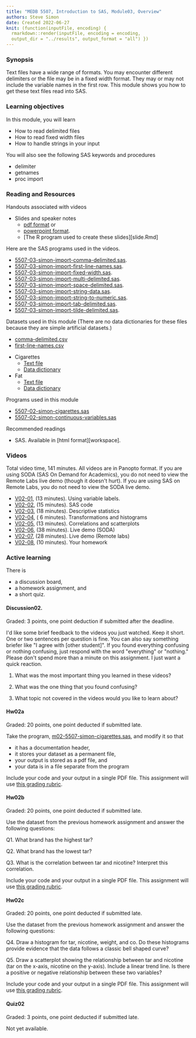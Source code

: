 ```yaml
---
title: "MEDB 5507, Introduction to SAS, Module03, Overview"
authors: Steve Simon
date: Created 2022-06-27
knit: (function(inputFile, encoding) {
  rmarkdown::render(inputFile, encoding = encoding,
  output_dir = "../results", output_format = "all") }) 
---
```


### Synopsis

Text files have a wide range of formats. You may encounter different delimiters or the file may be in a fixed width format. They may or may not include the variable names in the first row. This module shows you how to get these text files read into SAS.

### Learning objectives

In this module, you will learn

+ How to read delimited files
+ How to read fixed width files
+ How to handle strings in your input

You will also see the following SAS keywords and procedures

+ delimiter
+ getnames
+ proc import

### Reading and Resources

Handouts associated with videos

+ Slides and speaker notes
  + [pdf format][slides.pdf] or
  + [powerpoint format][slides.pptx].
  + [The R program used to create these slides][slide.Rmd]

[slides.pdf]: https://github.com/pmean/introduction-to-sas/blob/master/results/5507-03-simon-slides-and-speaker-notes.pdf
[slides.pptx]: https://github.com/pmean/introduction-to-SAS/blob/master/results/5507-03-simon-slides-and-speaker-notes.pptx
[slides.rmd]: https://github.com/pmean/introduction-to-sas/blob/master/src/5507-03-simon-slides-and-speaker-notes.Rmd

Here are the SAS programs used in the videos.

+ [5507-03-simon-import-comma-delimited.sas][import-comma-delimited.sas].
+ [5507-03-simon-import-first-line-names.sas][import-first-line-names.sas].
+ [5507-03-simon-import-fixed-width.sas][import-fixed-width.sas].
+ [5507-03-simon-import-multi-delimited.sas][import-multi-delimited.sas].
+ [5507-03-simon-import-space-delimited.sas][import-space-delimited.sas].
+ [5507-03-simon-import-string-data.sas][import-string-data.sas].
+ [5507-03-simon-import-string-to-numeric.sas][import-string-to-numeric.sas].
+ [5507-03-simon-import-tab-delimited.sas][import-tab-delimited.sas].
+ [5507-03-simon-import-tilde-delimited.sas][import-tilde-delimited.sas].

[import-comma-delimited.sas]: https://github.com/pmean/introduction-to-sas/blob/master/src/5507-03-simon-import-comma-delimited.sas
[import-first-line-names.sas]: https://github.com/pmean/introduction-to-sas/blob/master/src/5507-03-simon-import-first-line-names.sas
[import-fixed-width.sas]: https://github.com/pmean/introduction-to-sas/blob/master/src/5507-03-simon-import-fixed-width.sas
[import-multi-delimited.sas]: https://github.com/pmean/introduction-to-sas/blob/master/src/5507-03-simon-import-multi-delimited.sas
[import-space-delimited.sas]: https://github.com/pmean/introduction-to-sas/blob/master/src/5507-03-simon-import-space-delimited.sas
[import-string-data.sas]: https://github.com/pmean/introduction-to-sas/blob/master/src/5507-03-simon-import-string-data.sas
[import-string-to-numeric.sas]: https://github.com/pmean/introduction-to-sas/blob/master/src/5507-03-simon-import-string-to-numeric.sas
[import-tab-delimited.sas]: https://github.com/pmean/introduction-to-sas/blob/master/src/5507-03-simon-import-tab-delimited.sas
[import-tilde-delimited.sas]: https://github.com/pmean/introduction-to-sas/blob/master/src/5507-03-simon-import-tilde-delimited.sas



Datasets used in this module (There are no data dictionaries for these files because they are simple artificial datasets.)

+ [comma-delimited.csv][comma-delimited]
+ [first-line-names.csv][first-line-names]

[comma-delimited]: https://github.com/pmean/introduction-to-SAS/blob/master/data/comma-delimited.csv
[first-line-names]: https://github.com/pmean/introduction-to-SAS/blob/master/data/first-line-names.csv
[space-delimited]: https://github.com/pmean/introduction-to-SAS/blob/master/data/space-delimited.txt


+ Cigarettes
  + [Text file][git1]
  + [Data dictionary][git2]
+ Fat
  + [Text file][git3]
  + [Data dictionary][git4]
  
[git1]: https://github.com/pmean/introduction-to-SAS/blob/master/data/cigarettes.txt
[git2]: https://github.com/pmean/introduction-to-sql/blob/master/data/cigarettes-data-dictionary.txt
[git3]: https://github.com/pmean/introduction-to-SAS/blob/master/data/fat.txt
[git4]: https://github.com/pmean/classes/blob/master/introduction-to-r/data/fat-data-dictionary.yaml

Programs used in this module

+ [5507-02-simon-cigarettes.sas][git5]
+ [5507-02-simon-continuous-variables.sas][git6]

[git5]: https://github.com/pmean/introduction-to-SAS/blob/master/src/5507-02-simon-cigarettes.sas
[git6]: https://github.com/pmean/introduction-to-SAS/blob/master/src/5507-02-simon-continuous-variables.sas

Recommended readings

+ SAS. Available in [html format][workspace].

### Videos

Total video time, 141 minutes. All videos are in Panopto format. If you are using SODA (SAS On Demand for Academics), you do not need to view the Remote Labs live demo (though it doesn't hurt). If you are using SAS on Remote Labs, you do not need to view the SODA live demo.

+ [V02-01][2022b-5507-v02-01], (13 minutes). Using variable labels.
+ [V02-02][2022b-5507-v02-02], (15 minutes). SAS code
+ [V02-03][2022b-5507-v02-03], (18 minutes). Descriptive statistics
+ [V02-04][2022b-5507-v02-04], ( 6 minutes). Transformations and histograms
+ [V02-05][2022b-5507-v02-05], (13 minutes). Correlations and scatterplots
+ [V02-06][2022b-5507-v02-06], (38 minutes). Live demo (SODA)
+ [V02-07][2022b-5507-v02-07], (28 minutes). Live demo (Remote labs)
+ [V02-08][2022b-5507-v02-08], (10 minutes). Your homework

[2022b-5507-v02-01]: https://umsystem.hosted.panopto.com/Panopto/Pages/Viewer.aspx?id=1f8f548c-da23-4f2d-a3f0-aeb701624038
[2022b-5507-v02-02]: https://umsystem.hosted.panopto.com/Panopto/Pages/Viewer.aspx?id=f7a9c5e2-cdc5-4734-8191-aeb70165daf6
[2022b-5507-v02-03]: https://umsystem.hosted.panopto.com/Panopto/Pages/Viewer.aspx?id=dc8e3faf-b8e1-4ffa-8f7f-aeb7016a4dad
[2022b-5507-v02-04]: https://umsystem.hosted.panopto.com/Panopto/Pages/Viewer.aspx?id=e601c3dd-43f9-451f-8a14-aeb7016f6c33
[2022b-5507-v02-05]: https://umsystem.hosted.panopto.com/Panopto/Pages/Viewer.aspx?id=1b7d8391-997d-46c5-be89-aeb7017120f9
[2022b-5507-v02-06]: https://umsystem.hosted.panopto.com/Panopto/Pages/Viewer.aspx?id=2dbefe95-c028-42c2-aeec-aeb80110b12b
[2022b-5507-v02-07]: https://umsystem.hosted.panopto.com/Panopto/Pages/Viewer.aspx?id=34aa6a30-2363-41ff-9e35-aeba0183ffd5
[2022b-5507-v02-08]: https://umsystem.hosted.panopto.com/Panopto/Pages/Viewer.aspx?id=9c0a0a48-5212-4eec-98b1-aebb015d75a8

### Active learning

There is

+ a discussion board,
+ a homework assignment, and
+ a short quiz.

#### Discussion02. 

Graded: 3 points, one point deduction if submitted after the deadline.

I'd like some brief feedback to the videos you just watched. Keep it short. One or two sentences per question is fine. You can also say something briefer like "I agree with [other student]". If you found everything confusing or nothing confusing, just respond with the word "everything" or "nothing." Please don't spend more than a minute on this assignment. I just want a quick reaction.

1. What was the most important thing you learned in these videos?

2. What was the one thing that you found confusing?

3. What topic not covered in the videos would you like to learn about?

#### Hw02a

Graded: 20 points, one point deducted if submitted late.

Take the program, [m02-5507-simon-cigarettes.sas][git1], and modify it so that

+ it has a documentation header,
+ it stores your dataset as a permanent file,
+ your output is stored as a pdf file, and
+ your data is in a file separate from the program

Include your code and your output in a single PDF file. This assignment will use [this grading rubric][git2].

#### Hw02b

Graded: 20 points, one point deducted if submitted late.

Use the dataset from the previous homework assignment and answer the following questions:

Q1. What brand has the highest tar?

Q2. What brand has the lowest tar?

Q3. What is the correlation between tar and nicotine? Interpret this correlation.

Include your code and your output in a single PDF file. This assignment will use [this grading rubric][git2].

#### Hw02c

Graded: 20 points, one point deducted if submitted late.

Use the dataset from the previous homework assignment and answer the following questions:

Q4. Draw a histogram for tar, nicotine, weight, and co. Do these histograms provide evidence that the data follows a classic bell shaped curve?

Q5. Draw a scatterplot showing the relationship between tar and nicotine (tar on the x-axis, nicotine on the y-axis). Include a linear trend line. Is there a positive or negative relationship between these two variables?

Include your code and your output in a single PDF file. This assignment will use [this grading rubric][git2].

#### Quiz02

Graded: 3 points, one point deducted if submitted late.

Not yet available.



[grading-rubric]: https://github.com/pmean/classes/blob/master/software-engineering/src/grading-rubric.md
